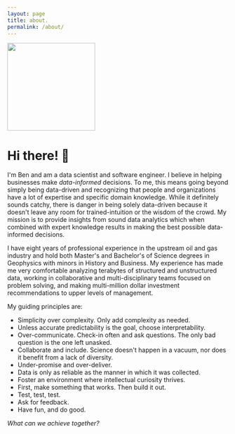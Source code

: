 ```yaml
---
layout: page
title: about.
permalink: /about/
---
```


<img src="{{site.url}}/assets/img/bendowdell-profile-pic_yolo_out_cpp.jpg" width="200">

# Hi there! :wave:

I'm Ben and am a data scientist and software engineer. I believe in helping businesses make *data-informed* decisions. To me, this means going beyond simply being data-driven and recognizing that people and organizations have a lot of expertise and specific domain knowledge. While it definitely sounds catchy, there is danger in being solely data-driven because it doesn't leave any room for trained-intuition or the wisdom of the crowd. My mission is to provide insights from sound data analytics which when combined with expert knowledge results in making the best possible data-informed decisions.

I have eight years of professional experience in the upstream oil and gas industry and hold both Master's and Bachelor's of Science degrees in Geophysics with minors in History and Business. My experience has made me very comfortable analyzing terabytes of structured and unstructured data, working in collaborative and multi-disciplinary teams focused on problem solving, and making multi-million dollar investment recommendations to upper levels of management.

My guiding principles are:
+ Simplicity over complexity. Only add complexity as needed.
+ Unless accurate predictability is the goal, choose interpretability.
+ Over-communicate. Check-in often and ask questions. The only bad question is the one left unasked.
+ Collaborate and include. Science doesn't happen in a vacuum, nor does it benefit from a lack of diversity.
+ Under-promise and over-deliver.
+ Data is only as reliable as the manner in which it was collected.
+ Foster an environment where intellectual curiosity thrives.
+ First, make something that works. Then build it out.
+ Test, test, test.
+ Ask for feedback.
+ Have fun, and do good.

*What can we achieve together?*
